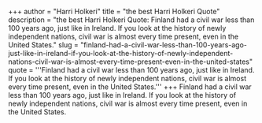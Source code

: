 +++
author = "Harri Holkeri"
title = "the best Harri Holkeri Quote"
description = "the best Harri Holkeri Quote: Finland had a civil war less than 100 years ago, just like in Ireland. If you look at the history of newly independent nations, civil war is almost every time present, even in the United States."
slug = "finland-had-a-civil-war-less-than-100-years-ago-just-like-in-ireland-if-you-look-at-the-history-of-newly-independent-nations-civil-war-is-almost-every-time-present-even-in-the-united-states"
quote = '''Finland had a civil war less than 100 years ago, just like in Ireland. If you look at the history of newly independent nations, civil war is almost every time present, even in the United States.'''
+++
Finland had a civil war less than 100 years ago, just like in Ireland. If you look at the history of newly independent nations, civil war is almost every time present, even in the United States.
